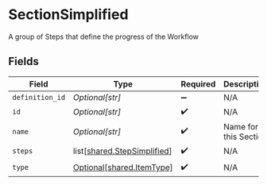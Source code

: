 # SectionSimplified

A group of Steps that define the progress of the Workflow


## Fields

| Field                                                                    | Type                                                                     | Required                                                                 | Description                                                              | Example                                                                  |
| ------------------------------------------------------------------------ | ------------------------------------------------------------------------ | ------------------------------------------------------------------------ | ------------------------------------------------------------------------ | ------------------------------------------------------------------------ |
| `definition_id`                                                          | *Optional[str]*                                                          | :heavy_minus_sign:                                                       | N/A                                                                      |                                                                          |
| `id`                                                                     | *Optional[str]*                                                          | :heavy_check_mark:                                                       | N/A                                                                      |                                                                          |
| `name`                                                                   | *Optional[str]*                                                          | :heavy_check_mark:                                                       | Name for this Section                                                    | Lead Qualification                                                       |
| `steps`                                                                  | list[[shared.StepSimplified](undefined/models/shared/stepsimplified.md)] | :heavy_check_mark:                                                       | N/A                                                                      |                                                                          |
| `type`                                                                   | [Optional[shared.ItemType]](undefined/models/shared/itemtype.md)         | :heavy_check_mark:                                                       | N/A                                                                      |                                                                          |